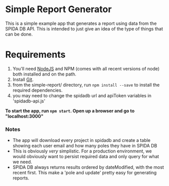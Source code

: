 Simple Report Generator
==========================

This is a simple example app that generates a report using data from the SPIDA DB API. This is intended to just give an idea of the type of things that can be done.

# Requirements

1. You'll need [NodeJS](http://nodejs.org/) and NPM (comes with all recent versions of node) both installed and on the path.
2. Install [Git](http://git-scm.com/).
3. from the simple-report/ directory, run `npm install --save` to install the required dependencies.
4. you may need to change the spidadb url and apiToken variables in 'spidadb-api.js'

**To start the app, run `npm start`. Open up a browser and go to "localhost:3000"**

### Notes

- The app will download every project in spidadb and create a table showing each user email and how many poles they have in SPIDA DB
- This is obviously *very* simplistic. For a production environment, we would obviously want to persist required data and only query for what we need. 
- SPIDA DB always returns results ordered by dateModified, with the most recent first. This make a 'pole and update' pretty easy for generating reports.


